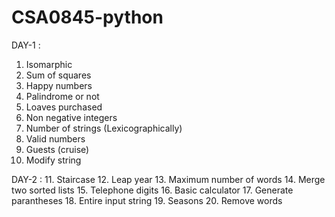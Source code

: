 # CSA0845-python
DAY-1 :
1. Isomarphic
2. Sum of squares
3. Happy numbers
4. Palindrome or not
5. Loaves purchased
6. Non negative integers
7. Number of strings (Lexicographically)
8. Valid numbers
9. Guests (cruise)
10. Modify string


DAY-2 :
11. Staircase
12. Leap year
13. Maximum number of words
14. Merge two sorted lists
15. Telephone digits
16. Basic calculator
17. Generate parantheses
18. Entire input string
19. Seasons
20. Remove words
